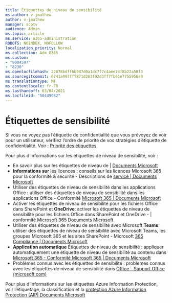 ```yaml
---
title: Étiquettes de niveau de sensibilité
ms.author: v-jmathew
author: v-jmathew
manager: scotv
audience: Admin
ms.topic: article
ms.service: o365-administration
ROBOTS: NOINDEX, NOFOLLOW
localization_priority: Normal
ms.collection: Adm_O365
ms.custom:
- "9004597"
- "8230"
ms.openlocfilehash: 22878bdff6b987d0a1dc7f7c4aee74f8b22a58f3
ms.sourcegitcommit: 6741a997fff871d263f92d3ff7fb61e7755956a9
ms.translationtype: MT
ms.contentlocale: fr-FR
ms.lasthandoff: 03/04/2021
ms.locfileid: "50449082"
---
```

# <a name="sensitivity-labels"></a>Étiquettes de sensibilité

Si vous ne voyez pas l’étiquette de confidentialité que vous prévoyez de voir pour un utilisateur, vérifiez l’ordre de priorité de vos stratégies d’étiquette de confidentialité. Voir : [Priorité des étiquettes](https://docs.microsoft.com/microsoft-365/compliance/sensitivity-labels)

Pour plus d’informations sur les étiquettes de niveau de sensibilité, voir :

- En savoir plus sur les étiquettes de niveau de | [ Documents Microsoft](https://docs.microsoft.com/microsoft-365/compliance/sensitivity-labels)
- **Informations sur** les licences : conseils sur les licences Microsoft 365 pour la conformité & sécurité - Descriptions de [service | Documents Microsoft](https://docs.microsoft.com/office365/servicedescriptions/microsoft-365-service-descriptions/microsoft-365-tenantlevel-services-licensing-guidance/microsoft-365-security-compliance-licensing-guidance#information-protection)
- Utiliser des étiquettes de niveau de sensibilité dans les applications Office : utiliser des étiquettes de niveau de sensibilité dans les applications Office - Conformité [Microsoft 365 | Documents Microsoft](https://docs.microsoft.com/microsoft-365/compliance/sensitivity-labels-office-apps)
- Activer les étiquettes de niveau de sensibilité pour les fichiers Office dans SharePoint et **OneDrive**: activer les étiquettes de niveau de sensibilité pour les fichiers Office dans SharePoint et OneDrive - | conformité [Microsoft 365 Documents Microsoft](https://docs.microsoft.com/microsoft-365/compliance/sensitivity-labels-sharepoint-onedrive-files)
- Utiliser des étiquettes de niveau de sensibilité avec Microsoft **Teams**: utiliser des étiquettes de niveau de sensibilité avec Microsoft Teams, les groupes Microsoft 365 et les sites SharePoint - Microsoft [365 Compliance | Documents Microsoft](https://docs.microsoft.com/microsoft-365/compliance/sensitivity-labels-teams-groups-sites)
- **Application automatique** Étiquettes de niveau de sensibilité : appliquer automatiquement une étiquette de niveau de sensibilité au contenu dans [Microsoft 365 - Conformité Microsoft 365 | Documents Microsoft](https://docs.microsoft.com/microsoft-365/compliance/apply-sensitivity-label-automatically)
- Problèmes connus avec les étiquettes de sensibilité : problèmes connus avec les étiquettes de niveau de sensibilité dans [Office - Support Office (microsoft.com)](https://support.microsoft.com/office/known-issues-with-sensitivity-labels-in-office-b169d687-2bbd-4e21-a440-7da1b2743edc)

Pour plus d’informations sur les étiquettes Azure Information Protection, voir l’étiquetage, la classification et la [protection Azure Information Protection (AIP| Documents Microsoft](https://docs.microsoft.com/azure/information-protection/aip-classification-and-protection)
